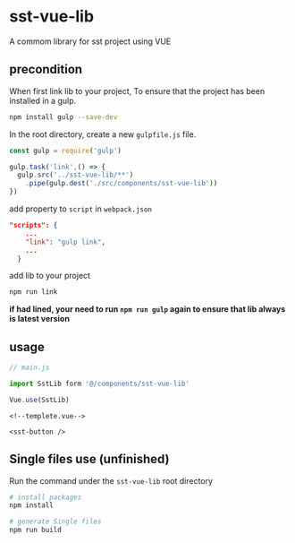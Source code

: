# sst-vue-lib

A commom library for sst project using VUE

## precondition

 When first link lib to your project, To ensure that the project has been installed in a gulp.

```bash
npm install gulp --save-dev
```
In the root directory, create a new `gulpfile.js` file. 
```js
const gulp = require('gulp')

gulp.task('link',() => {
  gulp.src('../sst-vue-lib/**')
    .pipe(gulp.dest('./src/components/sst-vue-lib'))
})

```

add property to `script` in `webpack.json`

```json
"scripts": {
    ...
    "link": "gulp link",
    ...
  }
```

add lib to your project 
```bash 
npm run link
```

**if had lined, your need to run `npm run gulp` again to ensure that lib always is latest version**

## usage

```js
// main.js

import SstLib form '@/components/sst-vue-lib'

Vue.use(SstLib)
```

```vue
<!--templete.vue-->

<sst-button />

```


## Single files use (unfinished)

Run the command under the `sst-vue-lib` root directory

```bash 
# install packages
npm install 

# generate Single files
npm run build
```

